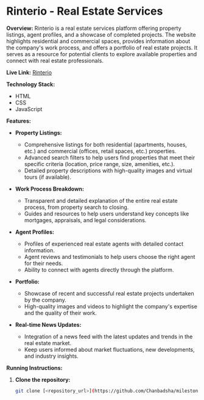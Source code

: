 # Rinterio - Real Estate Services

**Overview:**
Rinterio is a real estate services platform offering property listings, agent profiles, and a showcase of completed projects. The website highlights residential and commercial spaces, provides information about the company's work process, and offers a portfolio of real estate projects. It serves as a resource for potential clients to explore available properties and connect with real estate professionals.

**Live Link:** [Rinterio](https://chanbadsha.github.io/milestone-3-assignment/)

**Technology Stack:**

* HTML
* CSS
* JavaScript

**Features:**

* **Property Listings:** 
    * Comprehensive listings for both residential (apartments, houses, etc.) and commercial (offices, retail spaces, etc.) properties.
    * Advanced search filters to help users find properties that meet their specific criteria (location, price range, size, amenities, etc.).
    * Detailed property descriptions with high-quality images and virtual tours (if available).

* **Work Process Breakdown:** 
    * Transparent and detailed explanation of the entire real estate process, from property search to closing.
    * Guides and resources to help users understand key concepts like mortgages, appraisals, and legal considerations.

* **Agent Profiles:** 
    * Profiles of experienced real estate agents with detailed contact information.
    * Agent reviews and testimonials to help users choose the right agent for their needs.
    * Ability to connect with agents directly through the platform.

* **Portfolio:** 
    * Showcase of recent and successful real estate projects undertaken by the company.
    * High-quality images and videos to highlight the company's expertise and the quality of their work.

* **Real-time News Updates:** 
    * Integration of a news feed with the latest updates and trends in the real estate market.
    * Keep users informed about market fluctuations, new developments, and industry insights.

**Running Instructions:**

1. **Clone the repository:**
   ```bash
   git clone [<repository_url>](https://github.com/Chanbadsha/milestone-3-assignment.git)
